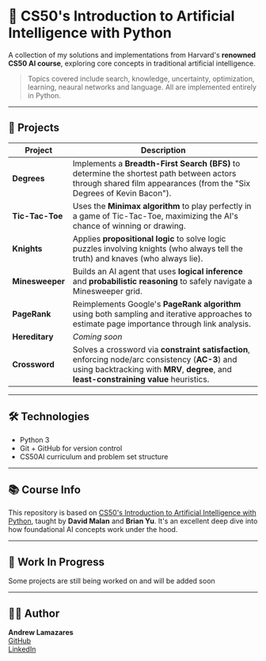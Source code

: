 # 🧠 CS50's Introduction to Artificial Intelligence with Python  
A collection of my solutions and implementations from Harvard's **renowned CS50 AI course**, exploring core concepts in traditional artificial intelligence.

> Topics covered include search, knowledge, uncertainty, optimization, learning, neaural networks and language. All are implemented entirely in Python.

---

## 📁 Projects

| Project       | Description |
|---------------|-------------|
| **Degrees**   | Implements a **Breadth-First Search (BFS)** to determine the shortest path between actors through shared film appearances (from the "Six Degrees of Kevin Bacon"). |
| **Tic-Tac-Toe** | Uses the **Minimax algorithm** to play perfectly in a game of Tic-Tac-Toe, maximizing the AI's chance of winning or drawing. |
| **Knights**   | Applies **propositional logic** to solve logic puzzles involving knights (who always tell the truth) and knaves (who always lie). |
| **Minesweeper** | Builds an AI agent that uses **logical inference** and **probabilistic reasoning** to safely navigate a Minesweeper grid. |
| **PageRank**  | Reimplements Google's **PageRank algorithm** using both sampling and iterative approaches to estimate page importance through link analysis. |
| **Hereditary** | _Coming soon_ |
| **Crossword** | Solves a crossword via **constraint satisfaction**, enforcing node/arc consistency (**AC-3**) and using backtracking with **MRV**, **degree**, and **least-constraining value** heuristics. |

---

## 🛠️ Technologies
- Python 3
- Git + GitHub for version control
- CS50AI curriculum and problem set structure

---

## 📚 Course Info
This repository is based on [CS50's Introduction to Artificial Intelligence with Python](https://cs50.harvard.edu/ai/), taught by **David Malan** and **Brian Yu**. It's an excellent deep dive into how foundational AI concepts work under the hood.

---

## 🚧 Work In Progress
Some projects are still being worked on and will be added soon

---

## 🧑‍💻 Author
**Andrew Lamazares**  
[GitHub](https://github.com/yourusername)  
[LinkedIn](https://www.linkedin.com/in/andrew-lamazares)
